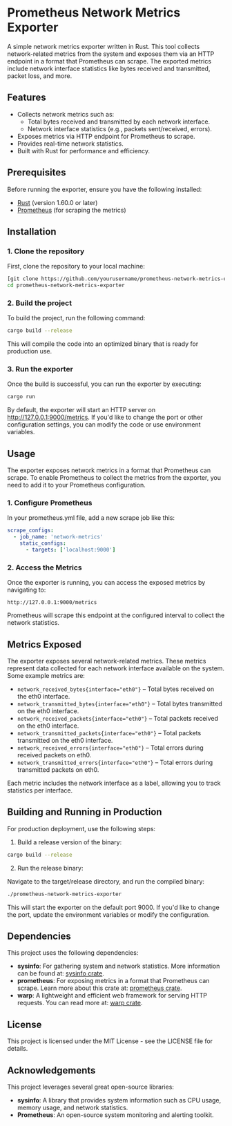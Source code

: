# Prometheus Network Metrics Exporter

A simple network metrics exporter written in Rust. This tool collects network-related metrics from the system and exposes them via an HTTP endpoint in a format that Prometheus can scrape. The exported metrics include network interface statistics like bytes received and transmitted, packet loss, and more.

## Features

- Collects network metrics such as:
  - Total bytes received and transmitted by each network interface.
  - Network interface statistics (e.g., packets sent/received, errors).
- Exposes metrics via HTTP endpoint for Prometheus to scrape.
- Provides real-time network statistics.
- Built with Rust for performance and efficiency.

## Prerequisites

Before running the exporter, ensure you have the following installed:

- [Rust](https://www.rust-lang.org/learn/get-started) (version 1.60.0 or later)
- [Prometheus](https://prometheus.io/docs/prometheus/latest/installation/) (for scraping the metrics)

## Installation

### 1. Clone the repository

First, clone the repository to your local machine:

```bash
[git clone https://github.com/yourusername/prometheus-network-metrics-exporter.git]
cd prometheus-network-metrics-exporter
```

### 2. Build the project

To build the project, run the following command:

```bash
cargo build --release
```

This will compile the code into an optimized binary that is ready for production use.

### 3. Run the exporter

Once the build is successful, you can run the exporter by executing:

```bash
cargo run
```

By default, the exporter will start an HTTP server on http://127.0.0.1:9000/metrics. If you'd like to change the port or other configuration settings, you can modify the code or use environment variables.

## Usage

The exporter exposes network metrics in a format that Prometheus can scrape. To enable Prometheus to collect the metrics from the exporter, you need to add it to your Prometheus configuration.

### 1. Configure Prometheus

In your prometheus.yml file, add a new scrape job like this:

```yaml
scrape_configs:
  - job_name: 'network-metrics'
    static_configs:
      - targets: ['localhost:9000']
```

### 2. Access the Metrics

Once the exporter is running, you can access the exposed metrics by navigating to:

```
http://127.0.0.1:9000/metrics
```

Prometheus will scrape this endpoint at the configured interval to collect the network statistics.

## Metrics Exposed

The exporter exposes several network-related metrics. These metrics represent data collected for each network interface available on the system. Some example metrics are:

- `network_received_bytes{interface="eth0"}` – Total bytes received on the eth0 interface.
- `network_transmitted_bytes{interface="eth0"}` – Total bytes transmitted on the eth0 interface.
- `network_received_packets{interface="eth0"}` – Total packets received on the eth0 interface.
- `network_transmitted_packets{interface="eth0"}` – Total packets transmitted on the eth0 interface.
- `network_received_errors{interface="eth0"}` – Total errors during received packets on eth0.
- `network_transmitted_errors{interface="eth0"}` – Total errors during transmitted packets on eth0.

Each metric includes the network interface as a label, allowing you to track statistics per interface.

## Building and Running in Production

For production deployment, use the following steps:

1. Build a release version of the binary:

```bash
cargo build --release
```

2. Run the release binary:

Navigate to the target/release directory, and run the compiled binary:

```bash
./prometheus-network-metrics-exporter
```

This will start the exporter on the default port 9000. If you'd like to change the port, update the environment variables or modify the configuration.

## Dependencies

This project uses the following dependencies:

- **sysinfo**: For gathering system and network statistics. More information can be found at: [sysinfo crate](https://crates.io/crates/sysinfo).
- **prometheus**: For exposing metrics in a format that Prometheus can scrape. Learn more about this crate at: [prometheus crate](https://crates.io/crates/prometheus).
- **warp**: A lightweight and efficient web framework for serving HTTP requests. You can read more at: [warp crate](https://crates.io/crates/warp).

## License

This project is licensed under the MIT License - see the LICENSE file for details.

## Acknowledgements

This project leverages several great open-source libraries:

- **sysinfo**: A library that provides system information such as CPU usage, memory usage, and network statistics.
- **Prometheus**: An open-source system monitoring and alerting toolkit.
